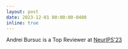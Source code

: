 ```yaml
---
layout: post
date: 2023-12-01 00:00:00-0400
inline: true
---
```


Andrei Bursuc is a Top Reviewer at <a href="https://nips.cc/Conferences/2023/ProgramCommittee" target="_blank">NeurIPS'23</a>
